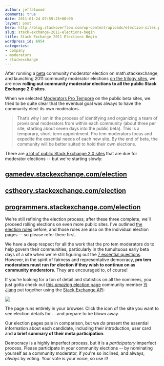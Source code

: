 ```yaml
---
author: jeffatwood
comments: true
date: 2011-01-24 07:59:25+00:00
layout: post
hero: http://blog.stackoverflow.com/wp-content/uploads/election-sites.png
slug: stack-exchange-2011-elections-begin
title: Stack Exchange 2011 Elections Begin
wordpress_id: 6954
categories:
- company
- moderators
- stackexchange
---
```



After running a [beta](http://blog.stackoverflow.com/2010/12/stack-exchange-moderator-elections-begin/) community moderator election on math.stackexchange, and launching 2011 community moderator elections [on the trilogy sites](http://blog.stackoverflow.com/2011/01/trilogy-2011-elections-begin/), we are now **rolling out community moderator elections to all the public Stack Exchange 2.0 sites**.

When we selected [Moderators Pro Tempore](http://blog.stackoverflow.com/2010/07/moderator-pro-tempore/) on the public beta sites, we tried to be quite clear that the eventual goal was always to have the community elect its own moderators.



<blockquote>
That’s why I am in the process of identifying and organizing a team of provisional moderators from within each community (about three per site, starting about seven days into the public beta). This is a temporary, short-term appointment. Pro tem moderators focus and expedite the essential needs of each new site. By the end of beta, the community will be better suited to hold their own elections.
</blockquote>



There are [a lot of public Stack Exchange 2.0 sites](http://stackexchange.com/sites) that are due for moderator elections -- but we're starting slowly:



## [gamedev.stackexchange.com/election](http://gamedev.stackexchange.com/election)




## [cstheory.stackexchange.com/election](http://cstheory.stackexchange.com/election)




## [programmers.stackexchange.com/election](http://programmers.stackexchange.com/election)



We're still refining the election process; after these three complete, we'll proceed rolling elections on even more public sites. I've outlined [the election rules](http://blog.stackoverflow.com/2011/01/trilogy-2011-elections-begin/) before, and those rules are also on the individual election pages -- so please refer there first.

We have a deep respect for all the work that the pro tem moderators do to help govern their communities, particularly in the tumultuous early beta days of a site when we're still figuring out the [7 essential questions](http://blog.stackoverflow.com/2010/07/the-7-essential-meta-questions-of-every-beta/). However, in the spirit of fairness and representative democracy, **pro tem moderators must run for election if they wish to continue on as community moderators**. They are encouraged to, of course!

If you're looking for a ton of detail and statistics on all the nominees, you just gotta check out [this _amazing_ election page](http://se.awio.com/election.html) community member [Yi Jiang](http://stackoverflow.com/users/313758/yi-jiang) put together using the [Stack Exchange API](http://stackapps.com):

[![](http://blog.stackoverflow.com/wp-content/uploads/election-sites.png)](http://se.awio.com/election.html)

The page runs entirely in your browser. Click the icon of the site you want to see election details for ... and prepare to be blown away.

Our election pages pale in comparison, but we _do_ present the essential information about each candidate, including their introduction, user card and **a brief summary of their meta participation**. 

Democracy is a highly imperfect process, but it is a _participatory_ imperfect process. Please participate in your community elections -- by nominating yourself as a community moderator, if you're so inclined, and always, _always_ by voting. Your vote is your voice, so use it!
